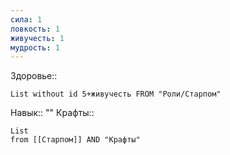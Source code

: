 ```yaml
---
сила: 1
ловкость: 1
живучесть: 1
мудрость: 1
---
```

 Здоровье::
```dataview
List without id 5+живучесть FROM "Роли/Старпом"
```
Навык:: ""
Крафты:: 
```dataview
List
from [[Старпом]] AND "Крафты"
```
